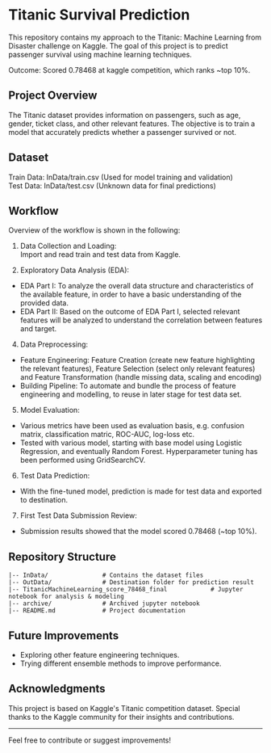 # Titanic Survival Prediction
This repository contains my approach to the Titanic: Machine Learning from Disaster challenge on Kaggle. The goal of this project is to predict passenger survival using machine learning techniques.

Outcome: Scored 0.78468 at kaggle competition, which ranks ~top 10%.

## Project Overview

The Titanic dataset provides information on passengers, such as age, gender, ticket class, and other relevant features. The objective is to train a model that accurately predicts whether a passenger survived or not.

## Dataset
Train Data: InData/train.csv (Used for model training and validation)  
Test Data: InData/test.csv (Unknown data for final predictions)

## Workflow
Overview of the workflow is shown in the following:

1. Data Collection and Loading:  
  Import and read train and test data from Kaggle.

3. Exploratory Data Analysis (EDA):  
  - EDA Part I: To analyze the overall data structure and characteristics of the available feature, in order to have a basic understanding of the provided data.
  - EDA Part II: Based on the outcome of EDA Part I, selected relevant features will be analyzed to understand the correlation between features and target.
     
4. Data Preprocessing:  
  - Feature Engineering: Feature Creation (create new feature highlighting the relevant features), Feature Selection (select only relevant features) and Feature Transformation (handle missing data, scaling and encoding)
  - Building Pipeline: To automate and bundle the process of feature engineering and modelling, to reuse in later stage for test data set.
    
5. Model Evaluation:  
  - Various metrics have been used as evaluation basis, e.g. confusion matrix, classification matric, ROC-AUC, log-loss etc.
  - Tested with various model, starting with base model using Logistic Regression, and eventually Random Forest. Hyperparameter tuning has been performed using GridSearchCV.

6. Test Data Prediction:
  - With the fine-tuned model, prediction is made for test data and exported to destination.
    
7. First Test Data Submission Review:
  - Submission results showed that the model scored 0.78468 (~top 10%).



## Repository Structure

```
|-- InData/               # Contains the dataset files
|-- OutData/              # Destination folder for prediction result
|-- TitanicMachineLearning_score_78468_final            # Jupyter notebook for analysis & modeling
|-- archive/              # Archived jupyter notebook
|-- README.md             # Project documentation
```

## Future Improvements

- Exploring other feature engineering techniques.
- Trying different ensemble methods to improve performance.

## Acknowledgments

This project is based on Kaggle's Titanic competition dataset. Special thanks to the Kaggle community for their insights and contributions.

---

Feel free to contribute or suggest improvements!

